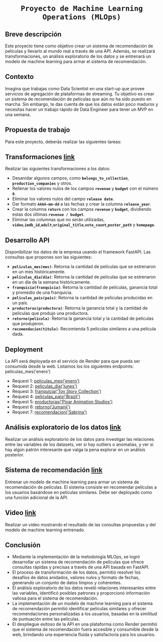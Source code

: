 # <h1 align=center> **`Proyecto de Machine Learning Operations (MLOps)`** </h1>

## **Breve descripción**
Este proyecto tiene como objetivo crear un sistema de recomendación de películas y llevarlo al mundo real a través de una API. Además, se realizará transformaciones, un análisis exploratorio de los datos y se entrenará un modelo de machine learning para armar el sistema de recomendación.

## **Contexto**
Imagina que trabajas como Data Scientist en una start-up que provee servicios de agregación de plataformas de streaming. Tu objetivo es crear un sistema de recomendación de películas que aún no ha sido puesto en marcha. Sin embargo, te das cuenta de que los datos están poco maduros y necesitas hacer un trabajo rápido de Data Engineer para tener un MVP en una semana.

## **Propuesta de trabajo**
Para este proyecto, deberás realizar las siguientes tareas:

## **Transformaciones** [link](https://github.com/LionelMc/PI_ML_OPS_Project/blob/main/Transformaciones.ipynb)
Realizar las siguientes transformaciones a los datos:
+ Desanidar algunos campos, como **`belongs_to_collection`**, **`production_companies`** y otros.
+ Rellenar los valores nulos de los campos **`revenue`** y **`budget`** con el número **`0`**.
+ Eliminar los valores nulos del campo **`release date`**.
+ Dar formato **`AAAA-mm-dd`** a las fechas y crear la columna **`release_year`**.
+ Crear la columna **`return`** con los campos **`revenue`** y **`budget`**, dividiendo estas dos últimas **`revenue / budget`**.
+ Eliminar las columnas que no serán utilizadas, **`video`**,**`imdb_id`**,**`adult`**,**`original_title`**,**`vote_count`**,**`poster_path`** y **`homepage`**.

## **Desarrollo API**
Disponibilizar los datos de la empresa usando el framework FastAPI. Las consultas que propones son las siguientes:
+ **`peliculas_mes(mes)`**: Retorna la cantidad de películas que se estrenaron en un mes históricamente.
+ **`peliculas_dia(dia)`**: Retorna la cantidad de películas que se estrenaron en un día de la semana históricamente.
+ **`franquicia(franquicia)`**: Retorna la cantidad de películas, ganancia total y promedio de una franquicia.
+ **`peliculas_pais(pais)`**: Retorna la cantidad de películas producidas en un país.
+ **`productoras(productora)`**: Retorna la ganancia total y la cantidad de películas que produjo una productora.
+ **`retorno(pelicula)`**: Retorna la ganancia total y la cantidad de peliculas que produjeron.
+ **`recomendacion(titulo)`**: Recomienda 5 películas similares a una película dada.

## **Deployment**
La API será deployada en el servicio de Render para que pueda ser consumida desde la web. 
Listamos los los siguientes endpoints:  peliculas_mes('enero')
+ Request 1: [peliculas_mes('enero')](https://pi-ml-ops-p8ot.onrender.com/peliculas_mes/enero)
+ Request 2: [peliculas_dia('lunes')](https://pi-ml-ops-p8ot.onrender.com/peliculas_dia/lunes)
+ Request 3: [franquicia('Toy Story Collection')](https://pi-ml-ops-p8ot.onrender.com/franquicia/Toy%20Story%20Collection)
+ Request 4: [peliculas_pais('Brazil')](https://pi-ml-ops-p8ot.onrender.com/peliculas_pais/Brazil)
+ Request 5: [productoras('Pixar Animation Studios')](https://pi-ml-ops-p8ot.onrender.com/productoras/Pixar%20Animation%20Studios)
+ Request 6: [retorno('Jumanji')](https://pi-ml-ops-p8ot.onrender.com/retorno/Jumanji)
+ Request 7: [recomendacion('Sabrina')](https://pi-ml-ops-p8ot.onrender.com/recomendacion/Sabrina)

## **Análisis exploratorio de los datos** [link](https://github.com/LionelMc/PI_ML_OPS_Project/blob/main/EDA.ipynb)
Realizar un análisis exploratorio de los datos para investigar las relaciones entre las variables de los datasets, ver si hay outliers o anomalías, y ver si hay algún patrón interesante que valga la pena explorar en un análisis posterior.

## **Sistema de recomendación** [link](https://github.com/LionelMc/PI_ML_OPS_Project/blob/main/Modelo_ML.ipynb)
Entrenar un modelo de machine learning para armar un sistema de recomendación de películas. El sistema consiste en recomendar películas a los usuarios basándose en películas similares. Debe ser deployado como una función adicional de la API.

## **Video** [link](https://drive.google.com/drive/folders/1YVd0dgoqom86jfyK5YYi5NQVe3xbdbJs?usp=share_link)
Realizar un video mostrando el resultado de las consultas propuestas y del modelo de machine learning entrenado.

## **Conclusión**
+ Mediante la implementación de la metodología MLOps, se logró desarrollar un sistema de recomendación de películas que ofrece consultas rápidas y precisas a través de una API basada en FastAPI.
+ El proceso de transformación de los datos, permitió resolver los desafíos de datos anidados, valores nulos y formato de fechas, generando un conjunto de datos limpios y coherentes.
+ El análisis exploratorio de los datos reveló relaciones interesantes entre las variables, identificó posibles patrones y proporcionó información valiosa para el sistema de recomendación.
+ La implementación de un modelo de machine learning para el sistema de recomendación permitió identificar películas similares y ofrecer recomendaciones personalizadas a los usuarios, basadas en la similitud de puntuación entre las películas.
+ El despliegue exitoso de la API en una plataforma como Render permitió que el sistema de recomendación fuera accesible y consumible desde la web, brindando una experiencia fluida y satisfactoria para los usuarios.
